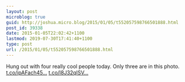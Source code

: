 ```yaml
---
layout: post
microblog: true
guid: http://joshua.micro.blog/2015/01/05/t552057598766501888.html
post_id: 39338
date: 2015-01-05T22:02:42+1100
lastmod: 2019-07-30T17:41:40+1100
type: post
url: /2015/01/05/t552057598766501888.html
---
```

Hung out with four really cool people today. Only three are in this photo. [t.co/ipAFach45...](http://t.co/ipAFach45d) [t.co/l8J32qISV...](http://t.co/l8J32qISVf)
